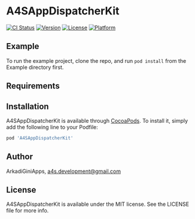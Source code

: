 # A4SAppDispatcherKit

[![CI Status](https://img.shields.io/travis/ArkadiGiniApps/A4SAppDispatcherKit.svg?style=flat)](https://travis-ci.org/ArkadiGiniApps/A4SAppDispatcherKit)
[![Version](https://img.shields.io/cocoapods/v/A4SAppDispatcherKit.svg?style=flat)](https://cocoapods.org/pods/A4SAppDispatcherKit)
[![License](https://img.shields.io/cocoapods/l/A4SAppDispatcherKit.svg?style=flat)](https://cocoapods.org/pods/A4SAppDispatcherKit)
[![Platform](https://img.shields.io/cocoapods/p/A4SAppDispatcherKit.svg?style=flat)](https://cocoapods.org/pods/A4SAppDispatcherKit)

## Example

To run the example project, clone the repo, and run `pod install` from the Example directory first.

## Requirements

## Installation

A4SAppDispatcherKit is available through [CocoaPods](https://cocoapods.org). To install
it, simply add the following line to your Podfile:

```ruby
pod 'A4SAppDispatcherKit'
```

## Author

ArkadiGiniApps, a4s.development@gmail.com

## License

A4SAppDispatcherKit is available under the MIT license. See the LICENSE file for more info.
